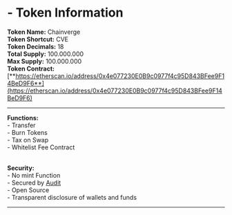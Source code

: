 # - Token Information

**Token Name:** Chainverge\
**Token Shortcut:** CVE\
**Token Decimals:** 18\
**Total Supply:** 100.000.000\
**Max Supply:** 100.000.000\
**Token Contract:** [**https://etherscan.io/address/0x4e077230E0B9c0977f4c95D843BFee9F14BeD9F6**](https://etherscan.io/address/0x4e077230E0B9c0977f4c95D843BFee9F14BeD9F6)

***

**Functions:**\
\- Transfer\
\- Burn Tokens\
\- Tax on Swap\
\- Whitelist Fee Contract

\
**Security:**\
\- No mint Function\
\- Secured by [Audit](https://bailsec.io/)\
\- Open Source\
\- Transparent disclosure of wallets and funds





***
